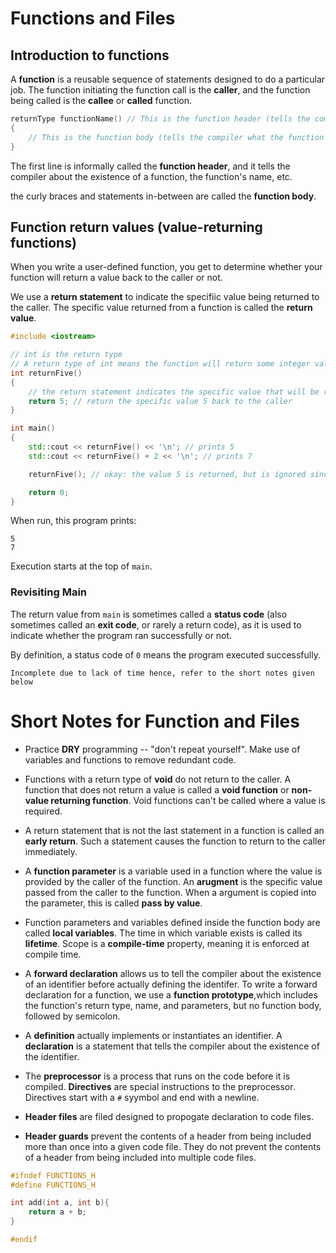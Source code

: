 # Functions and Files
## Introduction to functions

A <b>function</b> is a reusable sequence of statements designed to do a particular job.
The function initiating the function call is the <b>caller</b>, and the function being called is the <b>callee</b> or <b>called</b> function.

```cpp
returnType functionName() // This is the function header (tells the compiler about the existence of the function)
{
    // This is the function body (tells the compiler what the function does)
}
```

The first line is informally called the <b>function header</b>, and it tells the compiler about the existence of a function, the function's name, etc.

the curly braces and statements in-between are called the <b>function body</b>.

## Function return values (value-returning functions)
When you write a user-defined function, you get to determine whether your function will return a value back to the caller or not.

We use a <b>return statement</b> to indicate the specifiic value being returned to the caller.
The specific value returned from a function is called the <b>return value</b>.

```cpp
#include <iostream>

// int is the return type
// A return type of int means the function will return some integer value to the caller (the specific value is not specified here)
int returnFive()
{
    // the return statement indicates the specific value that will be returned
    return 5; // return the specific value 5 back to the caller
}

int main()
{
    std::cout << returnFive() << '\n'; // prints 5
    std::cout << returnFive() + 2 << '\n'; // prints 7

    returnFive(); // okay: the value 5 is returned, but is ignored since main() doesn't do anything with it

    return 0;
}
```

When run, this program prints:
```
5
7
```

Execution starts at the top of `main`.

### Revisiting Main
The return value from `main` is sometimes called a <b>status code</b> (also sometimes called an <b>exit code</b>, or rarely a return code), as it is used to indicate whether the program ran successfully or not.

By definition, a status code of `0` means the program executed successfully.

`Incomplete due to lack of time hence, refer to the short notes given below`
# Short Notes for Function and Files
- Practice <b>DRY</b> programming -- "don't repeat yourself". Make use of variables and functions to remove redundant code.

- Functions with a return type of <b>void</b> do not return to the caller. A function that does not return a value is called a <b>void function</b> or <b>non-value returning function</b>. Void functions can't be called where a value is required.

- A return statement that is not the last statement in a function is called an <b>early return</b>. Such a statement causes the function to return to the caller immediately.

- A <b>function parameter</b> is a variable used in a function where the value is provided by the caller of the function. An <b>arugment</b> is the specific value passed from the caller to the function. When a argument is copied into the parameter, this is called <b>pass by value</b>.

- Function parameters and variables defined inside the function body are called <b>local variables</b>. The time in which variable exists is called its <b>lifetime</b>.
Scope is a <b>compile-time</b> property, meaning it is enforced at compile time.

- A <b>forward declaration</b> allows us to tell the compiler about the existence of an identifier before actually defining the identifer. To write a forward declaration for a function, we use a <b>function prototype</b>,which includes the function's return type, name, and parameters, but no function body, followed by semicolon.

- A <b>definition</b> actually implements or instantiates an identifier. A <b>declaration</b> is a statement that tells the compiler about the existence of the identifier.

- The <b>preprocessor</b> is a process that runs on the code before it is compiled. <b>Directives</b> are special instructions to the preprocessor. Directives start with a `#` syymbol and end with a newline.

- <b>Header files</b> are filed designed to propogate declaration to code files.

- <b>Header guards</b> prevent the contents of a header from being included more than once into a given code file. They do not prevent the contents of a header from being included into multiple code files.
```cpp
#ifndef FUNCTIONS_H
#define FUNCTIONS_H

int add(int a, int b){
    return a + b;
}

#endif
```